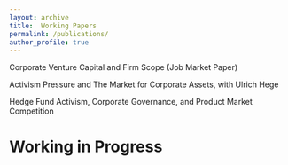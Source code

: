 ```yaml
---
layout: archive
title:  Working Papers
permalink: /publications/
author_profile: true
---
```



Corporate Venture Capital and Firm Scope (Job Market Paper)

Activism Pressure and The Market for Corporate Assets, with Ulrich Hege

Hedge Fund Activism, Corporate Governance, and Product Market Competition

Working in Progress
======
